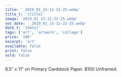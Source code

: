 ```yaml
---
title: '_2019_01_15-12-22-25.webp'
title_t: '[title]'
image: '2019_01_15-12-22-25.webp'
not_date: '_2019_01_15-12-22-25.webp'
date_t: '[date]'
tags: ['art', 'artwork', 'collage']
price: '100'
excerpt: 'art'
available: false
print: false
sold: false
---
```



8.5″ x 11″ on Primary Cardstock Paper.
$100 Unframed.
